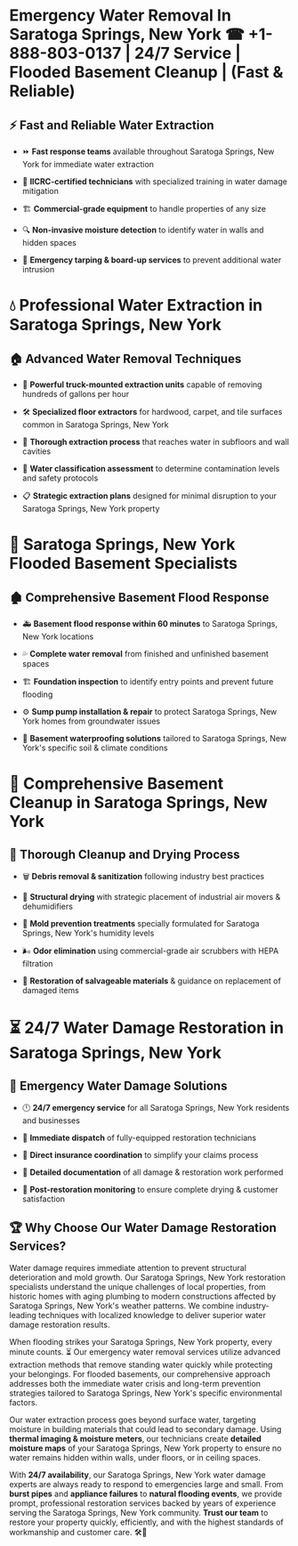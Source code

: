 # Emergency Water Removal In Saratoga Springs, New York ☎ +1-888-803-0137  | 24/7 Service | Flooded Basement Cleanup | (Fast & Reliable)  

## ⚡ Fast and Reliable Water Extraction  
- ⏩ **Fast response teams** available throughout Saratoga Springs, New York for immediate water extraction  
- 🏅 **IICRC-certified technicians** with specialized training in water damage mitigation  
- 🏗️ **Commercial-grade equipment** to handle properties of any size  
- 🔍 **Non-invasive moisture detection** to identify water in walls and hidden spaces  
- 🛑 **Emergency tarping & board-up services** to prevent additional water intrusion  

# 💧 Professional Water Extraction in Saratoga Springs, New York  

## 🏠 Advanced Water Removal Techniques  
- 🚛 **Powerful truck-mounted extraction units** capable of removing hundreds of gallons per hour  
- 🛠️ **Specialized floor extractors** for hardwood, carpet, and tile surfaces common in Saratoga Springs, New York  
- 📏 **Thorough extraction process** that reaches water in subfloors and wall cavities  
- 🧪 **Water classification assessment** to determine contamination levels and safety protocols  
- 📋 **Strategic extraction plans** designed for minimal disruption to your Saratoga Springs, New York property  

# 🌊 Saratoga Springs, New York Flooded Basement Specialists  

## 🏚️ Comprehensive Basement Flood Response  
- 🚑 **Basement flood response within 60 minutes** to Saratoga Springs, New York locations  
- 💦 **Complete water removal** from finished and unfinished basement spaces  
- 🏗️ **Foundation inspection** to identify entry points and prevent future flooding  
- ⚙️ **Sump pump installation & repair** to protect Saratoga Springs, New York homes from groundwater issues  
- 🌱 **Basement waterproofing solutions** tailored to Saratoga Springs, New York's specific soil & climate conditions  

# 🧹 Comprehensive Basement Cleanup in Saratoga Springs, New York  

## 🔄 Thorough Cleanup and Drying Process  
- 🗑️ **Debris removal & sanitization** following industry best practices  
- 💨 **Structural drying** with strategic placement of industrial air movers & dehumidifiers  
- 🦠 **Mold prevention treatments** specially formulated for Saratoga Springs, New York's humidity levels  
- 🌬️ **Odor elimination** using commercial-grade air scrubbers with HEPA filtration  
- 🔧 **Restoration of salvageable materials** & guidance on replacement of damaged items  

# ⏳ 24/7 Water Damage Restoration in Saratoga Springs, New York  

## 🚀 Emergency Water Damage Solutions  
- 🕛 **24/7 emergency service** for all Saratoga Springs, New York residents and businesses  
- 🚒 **Immediate dispatch** of fully-equipped restoration technicians  
- 🏦 **Direct insurance coordination** to simplify your claims process  
- 📜 **Detailed documentation** of all damage & restoration work performed  
- 🔎 **Post-restoration monitoring** to ensure complete drying & customer satisfaction  

## 🏆 Why Choose Our Water Damage Restoration Services?  
Water damage requires immediate attention to prevent structural deterioration and mold growth. Our Saratoga Springs, New York restoration specialists understand the unique challenges of local properties, from historic homes with aging plumbing to modern constructions affected by Saratoga Springs, New York's weather patterns. We combine industry-leading techniques with localized knowledge to deliver superior water damage restoration results.  

When flooding strikes your Saratoga Springs, New York property, every minute counts. ⏳ Our emergency water removal services utilize advanced extraction methods that remove standing water quickly while protecting your belongings. For flooded basements, our comprehensive approach addresses both the immediate water crisis and long-term prevention strategies tailored to Saratoga Springs, New York's specific environmental factors.  

Our water extraction process goes beyond surface water, targeting moisture in building materials that could lead to secondary damage. Using **thermal imaging & moisture meters**, our technicians create **detailed moisture maps** of your Saratoga Springs, New York property to ensure no water remains hidden within walls, under floors, or in ceiling spaces.  

With **24/7 availability**, our Saratoga Springs, New York water damage experts are always ready to respond to emergencies large and small. From **burst pipes** and **appliance failures** to **natural flooding events**, we provide prompt, professional restoration services backed by years of experience serving the Saratoga Springs, New York community. **Trust our team** to restore your property quickly, efficiently, and with the highest standards of workmanship and customer care. 🛠️💪  
